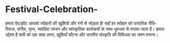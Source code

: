 # Festival-Celebration-
हमारा ऐप/इवेंट आपको त्योहारों की खुशियों और रंगों से जोड़ता है! यहाँ हर त्योहार को पारंपरिक रीति-रिवाज, संगीत, नृत्य, स्वादिष्ट व्यंजन और सांस्कृतिक कार्यक्रमों के साथ धूमधाम से मनाया जाता है। हमारा उद्देश्य है सभी को एक साथ लाना, खुशियाँ बाँटना और भारतीय संस्कृति की विविधता का जश्न मनाना।
